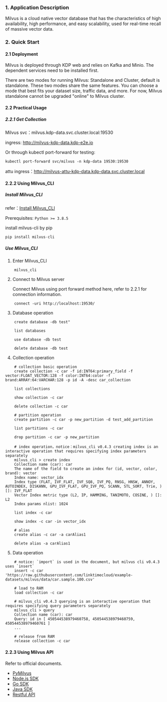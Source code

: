 ### 1. Application Description

Milvus is a cloud native vector database that has the characteristics of high availability, high performance, and easy scalability, used for real-time recall of massive vector data.

### 2. Quick Start

#### 2.1 Deployment

Milvus is deployed through KDP web and relies on Kafka and Minio. The dependent services need to be installed first.

There are two modes for running Milvus: Standalone and Cluster, default is standalone.
These two modes share the same features. You can choose a mode that best fits your dataset size, traffic data, and more. For now, Milvus standalone cannot be upgraded "online" to Milvus cluster.

#### 2.2 Practical Usage

##### 2.2.1 Get Collection

Milvus svc：milvus.kdp-data.svc.cluster.local:19530

ingress: http://milvus-kdp-data.kdp-e2e.io

Or through kubectl port-forward for testing:

```shell
kubectl port-forward svc/milvus -n kdp-data 19530:19530
```

attu ingress：http://milvus-attu-kdp-data.kdp-data.svc.cluster.local

#### 2.2.2 Using Milvus_CLI

##### Install Milvus_CLI

refer：[Install Milvus_CLI](https://milvus.io/docs/install_cli.md)

Prerequisites: `Python >= 3.8.5`

install milvus-cli by pip

```python
pip install milvus-cli
```

##### Use Milvus_CLI

1. Enter Milvus_CLI

```shell
    milvus_cli
```

2. Connect to Milvus server

   Connect Milvus using port forward method here, refer to 2.2.1 for connection information.

```shell
    connect -uri http://localhost:19530/
```

3. Database operation

```shell
    create database -db test"
    
    list databases
    
    use database -db test
    
    delete database -db test
```

4. Collection operation

```shell
    # collection basic operation
    create collection -c car -f id:INT64:primary_field -f vector:FLOAT_VECTOR:128 -f color:INT64:color -f brand:ARRAY:64:VARCHAR:128 -p id -A -desc car_collection
    
    list collections
    
    show collection -c car
    
    delete collection -c car
    
    # partition operation
    create partition -c car -p new_partition -d test_add_partition
    
    list partitions -c car
    
    drop partition -c car -p new_partition
    
    # index operation，notice：milvus_cli v0.4.3 creating index is an interactive operation that requires specifying index parameters separately
    milvus_cli > create index
    Collection name (car): car
    The name of the field to create an index for (id, vector, color, brand): vector
    Index name: vector_idx
    Index type (FLAT, IVF_FLAT, IVF_SQ8, IVF_PQ, RNSG, HNSW, ANNOY, AUTOINDEX, DISKANN, GPU_IVF_FLAT, GPU_IVF_PQ, SCANN, STL_SORT, Trie, ) []: IVF_FLAT
    Vector Index metric type (L2, IP, HAMMING, TANIMOTO, COSINE, ) []: L2
    Index params nlist: 1024
    
    list index -c car
    
    show index -c car -in vector_idx
    
    # alias
    create alias -c car -a carAlias1
    
    delete alias -a carAlias1
```

5. Data operation

```shell
    # notice: `import` is used in the document, but milvus cli v0.4.3 uses `insert`
    insert -c car 'https://raw.githubusercontent.com/linktimecloud/example-datasets/milvus/data/car.sample.100.csv'
    
    # load to RAM
    load collection -c car
    
    # milvus_cli v0.4.3 querying is an interactive operation that requires specifying query parameters separately
    milvus_cli > query
    Collection name (car): car
    Query: id in [ 450544538979460758, 450544538979460759, 450544538979460761 ]
    ...
    
    # release from RAM
    release collection -c car
```

#### 2.2.3 Using Milvus API

Refer to official documents.

-  [PyMilvus](https://github.com/milvus-io/pymilvus)
-  [Node.js SDK](https://github.com/milvus-io/milvus-sdk-node)
-  [Go SDK](https://github.com/milvus-io/milvus-sdk-go)
-  [Java SDK](https://github.com/milvus-io/milvus-sdk-java)
-  [Restful API](https://milvus.io/api-reference/restful/v2.4.x/About.md)
